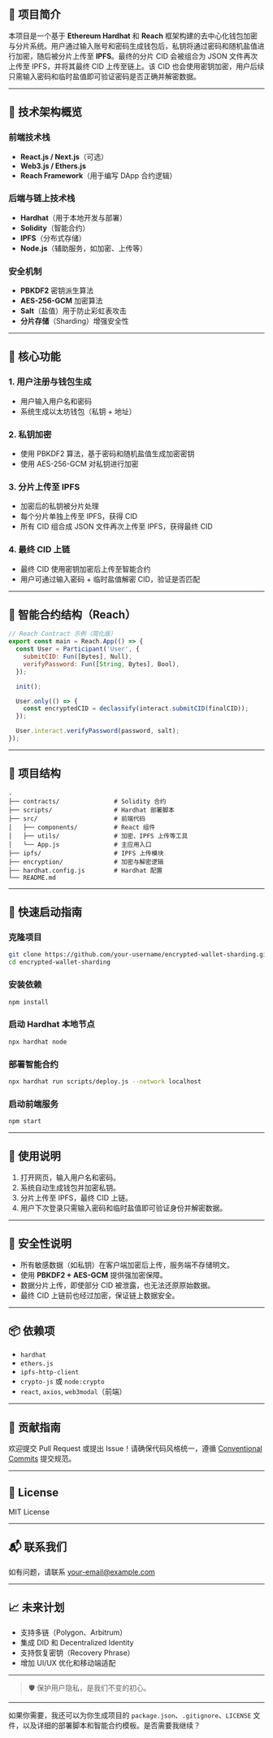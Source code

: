 
## 📌 项目简介

本项目是一个基于 **Ethereum Hardhat** 和 **Reach** 框架构建的去中心化钱包加密与分片系统。用户通过输入账号和密码生成钱包后，私钥将通过密码和随机盐值进行加密，随后被分片上传至 **IPFS**。最终的分片 CID 会被组合为 JSON 文件再次上传至 IPFS，并将其最终 CID 上传至链上。该 CID 也会使用密钥加密，用户后续只需输入密码和临时盐值即可验证密码是否正确并解密数据。

---

## 🧠 技术架构概览

### 前端技术栈
- **React.js / Next.js**（可选）
- **Web3.js / Ethers.js**
- **Reach Framework**（用于编写 DApp 合约逻辑）

### 后端与链上技术栈
- **Hardhat**（用于本地开发与部署）
- **Solidity**（智能合约）
- **IPFS**（分布式存储）
- **Node.js**（辅助服务，如加密、上传等）

### 安全机制
- **PBKDF2** 密钥派生算法
- **AES-256-GCM** 加密算法
- **Salt**（盐值）用于防止彩虹表攻击
- **分片存储**（Sharding）增强安全性

---

## 🔐 核心功能

### 1. 用户注册与钱包生成
- 用户输入用户名和密码
- 系统生成以太坊钱包（私钥 + 地址）

### 2. 私钥加密
- 使用 PBKDF2 算法，基于密码和随机盐值生成加密密钥
- 使用 AES-256-GCM 对私钥进行加密

### 3. 分片上传至 IPFS
- 加密后的私钥被分片处理
- 每个分片单独上传至 IPFS，获得 CID
- 所有 CID 组合成 JSON 文件再次上传至 IPFS，获得最终 CID

### 4. 最终 CID 上链
- 最终 CID 使用密钥加密后上传至智能合约
- 用户可通过输入密码 + 临时盐值解密 CID，验证是否匹配

---

## 🧩 智能合约结构（Reach）

```javascript
// Reach Contract 示例（简化版）
export const main = Reach.App(() => {
  const User = Participant('User', {
    submitCID: Fun([Bytes], Null),
    verifyPassword: Fun([String, Bytes], Bool),
  });

  init();

  User.only(() => {
    const encryptedCID = declassify(interact.submitCID(finalCID));
  });

  User.interact.verifyPassword(password, salt);
});
```

---

## 📁 项目结构

```
.
├── contracts/               # Solidity 合约
├── scripts/                 # Hardhat 部署脚本
├── src/                     # 前端代码
│   ├── components/          # React 组件
│   ├── utils/               # 加密、IPFS 上传等工具
│   └── App.js               # 主应用入口
├── ipfs/                    # IPFS 上传模块
├── encryption/              # 加密与解密逻辑
├── hardhat.config.js        # Hardhat 配置
└── README.md
```

---

## 🚀 快速启动指南

### 克隆项目

```bash
git clone https://github.com/your-username/encrypted-wallet-sharding.git
cd encrypted-wallet-sharding
```

### 安装依赖

```bash
npm install
```

### 启动 Hardhat 本地节点

```bash
npx hardhat node
```

### 部署智能合约

```bash
npx hardhat run scripts/deploy.js --network localhost
```

### 启动前端服务

```bash
npm start
```

---

## 🧪 使用说明

1. 打开网页，输入用户名和密码。
2. 系统自动生成钱包并加密私钥。
3. 分片上传至 IPFS，最终 CID 上链。
4. 用户下次登录只需输入密码和临时盐值即可验证身份并解密数据。

---

## 🔐 安全性说明

- 所有敏感数据（如私钥）在客户端加密后上传，服务端不存储明文。
- 使用 **PBKDF2 + AES-GCM** 提供强加密保障。
- 数据分片上传，即使部分 CID 被泄露，也无法还原原始数据。
- 最终 CID 上链前也经过加密，保证链上数据安全。

---

## 📦 依赖项

- `hardhat`
- `ethers.js`
- `ipfs-http-client`
- `crypto-js` 或 `node:crypto`
- `react`, `axios`, `web3modal`（前端）

---

## 🤝 贡献指南

欢迎提交 Pull Request 或提出 Issue！请确保代码风格统一，遵循 [Conventional Commits](https://www.conventionalcommits.org/) 提交规范。

---

## 📜 License

MIT License

---

## 📬 联系我们

如有问题，请联系 [your-email@example.com](mailto:your-email@example.com)

---

## 📈 未来计划

- 支持多链（Polygon、Arbitrum）
- 集成 DID 和 Decentralized Identity
- 支持恢复密钥（Recovery Phrase）
- 增加 UI/UX 优化和移动端适配

---

> 🛡️ 保护用户隐私，是我们不变的初心。

--- 

如果你需要，我还可以为你生成项目的 `package.json`、`.gitignore`、`LICENSE` 文件，以及详细的部署脚本和智能合约模板。是否需要我继续？
